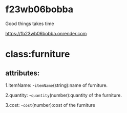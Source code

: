 # f23wb06bobba
Good things takes time

https://fb23wb06bobba.onrender.com

# class:furniture

## attributes:

1.itemName:
-`itemName`(string):name  of furniture.

2.quantity:
-`quantity`(number):quantity of the furniture.

3.cost:
-`cost`(number):cost of the furniture


